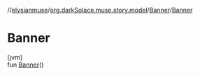//[elysianmuse](../../../index.md)/[org.darkSolace.muse.story.model](../index.md)/[Banner](index.md)/[Banner](-banner.md)

# Banner

[jvm]\
fun [Banner](-banner.md)()
